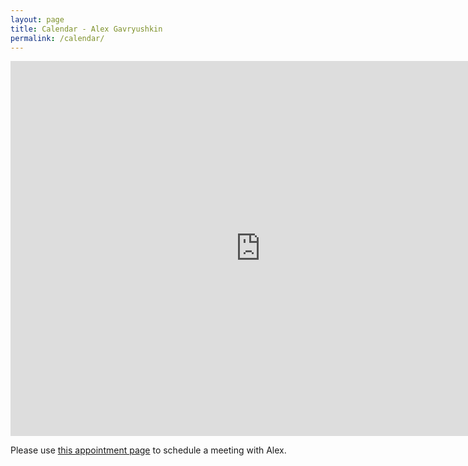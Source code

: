 ```yaml
---
layout: page
title: Calendar - Alex Gavryushkin
permalink: /calendar/
---
```


<iframe src="https://calendar.google.com/calendar/embed?showTitle=0&amp;height=600&amp;wkst=2&amp;bgcolor=%23FFFFFF&amp;src=alex%40gavruskin.com&amp;color=%23182C57&amp;src=gavruskin.com_43veo0fhcbie6utmesfbqnoh28%40group.calendar.google.com&amp;color=%2323164E&amp;src=en-gb.ch%23holiday%40group.v.calendar.google.com&amp;color=%238C500B&amp;src=g2fpq3d9nho869phomqurbgnkg%40group.calendar.google.com&amp;color=%231B887A&amp;ctz=Europe%2FZurich" style="border-width:0" width="800" height="600" frameborder="0" scrolling="no"></iframe>

Please use <a href="https://doodle.com/gavruskin">this appointment page</a> to schedule a meeting with Alex.
